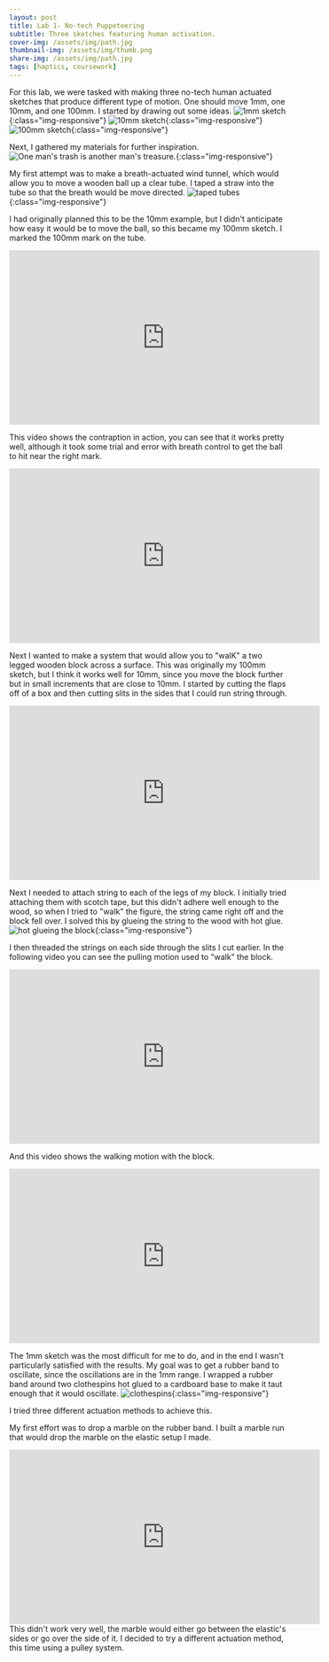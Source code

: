 ```yaml
---
layout: post
title: Lab 1- No-tech Puppeteering
subtitle: Three sketches featuring human activation.
cover-img: /assets/img/path.jpg
thumbnail-img: /assets/img/thumb.png
share-img: /assets/img/path.jpg
tags: [haptics, coursework]
---
```

For this lab, we were tasked with making three no-tech human actuated sketches that produce different type of motion. One should move 1mm, one 10mm, and one 100mm. I started by drawing out some ideas.
![1mm sketch](../assets/img/lab1/IMG_0287.JPG){:class="img-responsive"}
![10mm sketch](../assets/img/lab1/IMG_0288.JPG){:class="img-responsive"}
![100mm sketch](../assets/img/lab1/IMG_0289.JPG){:class="img-responsive"}

Next, I gathered my materials for further inspiration.
![One man's trash is another man's treasure.](../assets/img/lab1/IMG_0271.jpg){:class="img-responsive"}

My first attempt was to make a breath-actuated wind tunnel, which would allow you to move a wooden ball up a clear tube. I taped a straw into the tube so that the breath would be move directed. 
![taped tubes](../assets/img/lab1/IMG_1816.jpg){:class="img-responsive"}

I had originally planned this to be the 10mm example, but I didn't anticipate how easy it would be to move the ball, so this became my 100mm sketch. I marked the 100mm mark on the tube.
<iframe width="560" height="315" src="https://www.youtube.com/embed/_bCzvQ0-w2g" frameborder="0" allow="accelerometer; autoplay; clipboard-write; encrypted-media; gyroscope; picture-in-picture" allowfullscreen></iframe>

This video shows the contraption in action, you can see that it works pretty well, although it took some trial and error with breath control to get the ball to hit near the right mark.
<iframe width="560" height="315" src="https://www.youtube.com/embed/T54TD8Jjkqo" frameborder="0" allow="accelerometer; autoplay; clipboard-write; encrypted-media; gyroscope; picture-in-picture" allowfullscreen></iframe>

Next I wanted to make a system that would allow you to "walK" a two legged wooden block across a surface. This was originally my 100mm sketch, but I think it works well for 10mm, since you move the block further but in small increments that are close to 10mm. I started by cutting the flaps off of a box and then cutting slits in the sides that I could run string through.
<iframe width="560" height="315" src="https://www.youtube.com/embed/OdRHCrXF2ps" frameborder="0" allow="accelerometer; autoplay; clipboard-write; encrypted-media; gyroscope; picture-in-picture" allowfullscreen></iframe>

Next I needed to attach string to each of the legs of my block. I initially tried attaching them with scotch tape, but this didn't adhere well enough to the wood, so when I tried to "walk" the figure, the string came right off and the block fell over. I solved this by glueing the string to the wood with hot glue.
![hot glueing the block](../assets/img/lab1/IMG_1822.jpg){:class="img-responsive"}

I then threaded the strings on each side through the slits I cut earlier. In the following video you can see the pulling motion used to "walk" the block.
<iframe width="560" height="315" src="https://www.youtube.com/embed/iZU9W1UiMZQ" frameborder="0" allow="accelerometer; autoplay; clipboard-write; encrypted-media; gyroscope; picture-in-picture" allowfullscreen></iframe>

And this video shows the walking motion with the block.
<iframe width="560" height="315" src="https://www.youtube.com/embed/7Df443u1LCA" frameborder="0" allow="accelerometer; autoplay; clipboard-write; encrypted-media; gyroscope; picture-in-picture" allowfullscreen></iframe>

The 1mm sketch was the most difficult for me to do, and in the end I wasn't particularly satisfied with the results. My goal was to get a rubber band to oscillate, since the oscillations are in the 1mm range. I wrapped a rubber band around two clothespins hot glued to a cardboard base to make it taut enough that it would oscillate.
![clothespins](../assets/img/lab1/IMG_1824.jpg){:class="img-responsive"}

I tried three different actuation methods to achieve this.

My first effort was to drop a marble on the rubber band. I built a marble run that would drop the marble on the elastic setup I made.
<iframe width="560" height="315" src="https://www.youtube.com/embed/VOsuHSaGCac" frameborder="0" allow="accelerometer; autoplay; clipboard-write; encrypted-media; gyroscope; picture-in-picture" allowfullscreen></iframe>
This didn't work very well, the marble would either go between the elastic's sides or go over the side of it. I decided to try a different actuation method, this time using a pulley system.
